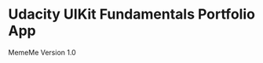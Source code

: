 Udacity UIKit Fundamentals Portfolio App
========================================
MemeMe Version 1.0


